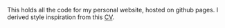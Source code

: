 This holds all the code for my personal website, hosted on github pages. I derived style inspiration from this [CV](https://github.com/BartoszJarocki/cv/tree/main).